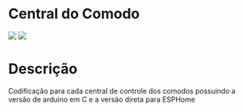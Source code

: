 # Central do Comodo
![](https://img.shields.io/badge/C%23-limegreen?logo=Arduino&label=Arduino)
![](https://img.shields.io/badge/Esphome-blue?style=flat&logo=esphome&logoColor=blue&label=HAOS)
 
# Descrição
Codificação para cada central de controle dos comodos possuindo a versão de arduino em C e a versão direta para ESPHome
